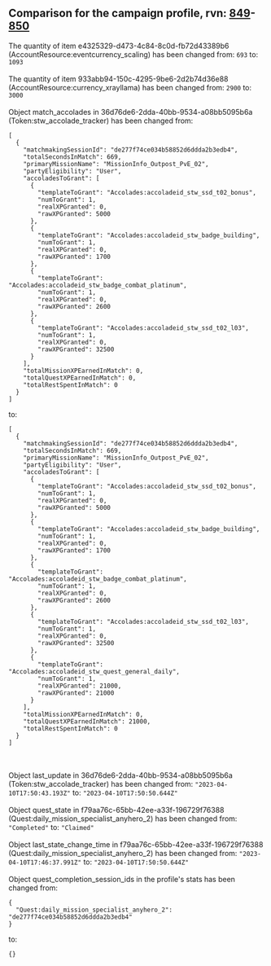 ## Comparison for the campaign profile, rvn: [849](https://github.com/PRO100KatYT/FortniteProfileRevisions/tree/main/profiles/campaign/849%20campaign.json)-[850](https://github.com/PRO100KatYT/FortniteProfileRevisions/tree/main/profiles/campaign/850%20campaign.json)

The quantity of item e4325329-d473-4c84-8c0d-fb72d43389b6 (AccountResource:eventcurrency_scaling) has been changed from: `693` to: `1093`
<br><br>
The quantity of item 933abb94-150c-4295-9be6-2d2b74d36e88 (AccountResource:currency_xrayllama) has been changed from: `2900` to: `3000`
<br><br>
Object match_accolades in 36d76de6-2dda-40bb-9534-a08bb5095b6a (Token:stw_accolade_tracker) has been changed from:

```
[
  {
    "matchmakingSessionId": "de277f74ce034b58852d6ddda2b3edb4",
    "totalSecondsInMatch": 669,
    "primaryMissionName": "MissionInfo_Outpost_PvE_02",
    "partyEligibility": "User",
    "accoladesToGrant": [
      {
        "templateToGrant": "Accolades:accoladeid_stw_ssd_t02_bonus",
        "numToGrant": 1,
        "realXPGranted": 0,
        "rawXPGranted": 5000
      },
      {
        "templateToGrant": "Accolades:accoladeid_stw_badge_building",
        "numToGrant": 1,
        "realXPGranted": 0,
        "rawXPGranted": 1700
      },
      {
        "templateToGrant": "Accolades:accoladeid_stw_badge_combat_platinum",
        "numToGrant": 1,
        "realXPGranted": 0,
        "rawXPGranted": 2600
      },
      {
        "templateToGrant": "Accolades:accoladeid_stw_ssd_t02_l03",
        "numToGrant": 1,
        "realXPGranted": 0,
        "rawXPGranted": 32500
      }
    ],
    "totalMissionXPEarnedInMatch": 0,
    "totalQuestXPEarnedInMatch": 0,
    "totalRestSpentInMatch": 0
  }
]
```

to:

```
[
  {
    "matchmakingSessionId": "de277f74ce034b58852d6ddda2b3edb4",
    "totalSecondsInMatch": 669,
    "primaryMissionName": "MissionInfo_Outpost_PvE_02",
    "partyEligibility": "User",
    "accoladesToGrant": [
      {
        "templateToGrant": "Accolades:accoladeid_stw_ssd_t02_bonus",
        "numToGrant": 1,
        "realXPGranted": 0,
        "rawXPGranted": 5000
      },
      {
        "templateToGrant": "Accolades:accoladeid_stw_badge_building",
        "numToGrant": 1,
        "realXPGranted": 0,
        "rawXPGranted": 1700
      },
      {
        "templateToGrant": "Accolades:accoladeid_stw_badge_combat_platinum",
        "numToGrant": 1,
        "realXPGranted": 0,
        "rawXPGranted": 2600
      },
      {
        "templateToGrant": "Accolades:accoladeid_stw_ssd_t02_l03",
        "numToGrant": 1,
        "realXPGranted": 0,
        "rawXPGranted": 32500
      },
      {
        "templateToGrant": "Accolades:accoladeid_stw_quest_general_daily",
        "numToGrant": 1,
        "realXPGranted": 21000,
        "rawXPGranted": 21000
      }
    ],
    "totalMissionXPEarnedInMatch": 0,
    "totalQuestXPEarnedInMatch": 21000,
    "totalRestSpentInMatch": 0
  }
]
```

<br><br>
Object last_update in 36d76de6-2dda-40bb-9534-a08bb5095b6a (Token:stw_accolade_tracker) has been changed from: `"2023-04-10T17:50:43.193Z"` to: `"2023-04-10T17:50:50.644Z"`
<br><br>
Object quest_state in f79aa76c-65bb-42ee-a33f-196729f76388 (Quest:daily_mission_specialist_anyhero_2) has been changed from: `"Completed"` to: `"Claimed"`
<br><br>
Object last_state_change_time in f79aa76c-65bb-42ee-a33f-196729f76388 (Quest:daily_mission_specialist_anyhero_2) has been changed from: `"2023-04-10T17:46:37.991Z"` to: `"2023-04-10T17:50:50.644Z"`
<br><br>
Object quest_completion_session_ids in the profile's stats has been changed from:

```
{
  "Quest:daily_mission_specialist_anyhero_2": "de277f74ce034b58852d6ddda2b3edb4"
}
```

to:

```
{}
```

<br><br>
